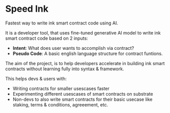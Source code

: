 # Speed Ink

Fastest way to write ink smart contract code using AI.

It is a developer tool, that uses fine-tuned generative AI model to write ink smart contract code based on 2 inputs:
- **Intent**: What does user wants to accomplish via contract?
- **Pseudo Code**: A basic english language structure for contract funtions.

The aim of the project, is to help developers accelerate in building ink smart contracts without learning fully into syntax & framework. 

This helps devs & users with:
- Writing contracts for smaller usescases faster
- Experimenting different usescases of smart contracts on substrate
- Non-devs to also write smart contracts for their basic usecase like staking, terms & conditions, agreeement, etc.